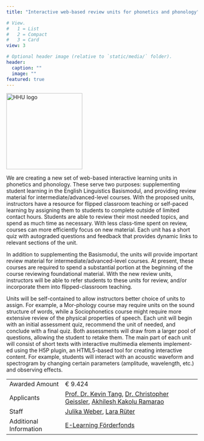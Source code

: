 ```yaml
---
title: "Interactive web-based review units for phonetics and phonology"

# View.
#   1 = List
#   2 = Compact
#   3 = Card
view: 3

# Optional header image (relative to `static/media/` folder).
header:
  caption: ""
  image: ""
featured: true
---
```




<img src="hhu_logo.jpg" alt="HHU logo" width="200"/>


We are creating a new set of web-based interactive learning units in phonetics and phonology. These serve two purposes: supplementing student learning in the English Linguistics Basismodul, and providing review material for intermediate/advanced-level courses. With the proposed units, instructors have a resource for flipped classroom teaching or self-paced learning by assigning them to students to complete outside of limited contact hours. Students are able to review their most needed topics, and spend as much time as necessary. With less class-time spent on review, courses can more efficiently focus on new material. Each unit has a short quiz with autograded questions and feedback that provides dynamic links to relevant sections of the unit.

In addition to supplementing the Basismodul, the units will provide important review material for intermediate/advanced-level courses. At present, these courses are required to spend a substantial portion at the beginning of the course reviewing foundational material. With the new review units, instructors will be able to refer students to these units for review, and/or incorporate them into flipped-classroom teaching.

Units will be self-contained to allow instructors better choice of units to assign. For example, a Mor-phology course may require units on the sound structure of words, while a Sociophonetics course might require more extensive review of the physical properties of speech.
Each unit will begin with an initial assessment quiz, recommend the unit of needed, and conclude with a final quiz. Both assessments will draw from a larger pool of questions, allowing the student to retake them.
The main part of each unit will consist of short texts with interactive multimedia elements implement-ed using the H5P plugin, an HTML5-based tool for creating interactive content. For example, students will interact with an acoustic waveform and spectrogram by changing certain parameters (amplitude, wavelength, etc.) and observing effects.



|  |  |
| ----------- | ----------- |
| Awarded Amount | € 9.424 |
| Applicants | [Prof. Dr. Kevin Tang](https://slam.phil.hhu.de/authors/kevin/), [Dr. Christopher Geissler](https://slam.phil.hhu.de/authors/chris/), [Akhilesh Kakolu Ramarao](https://slam.phil.hhu.de/authors/akhilesh/) | 
| Staff | [Julika Weber](https://slam.phil.hhu.de/authors/julika/), [Lara Rüter](https://slam.phil.hhu.de/authors/lara/) |
| Additional Information | [E-Learning Förderfonds](https://www.elearning.hhu.de/elearning-foerderfonds) |

